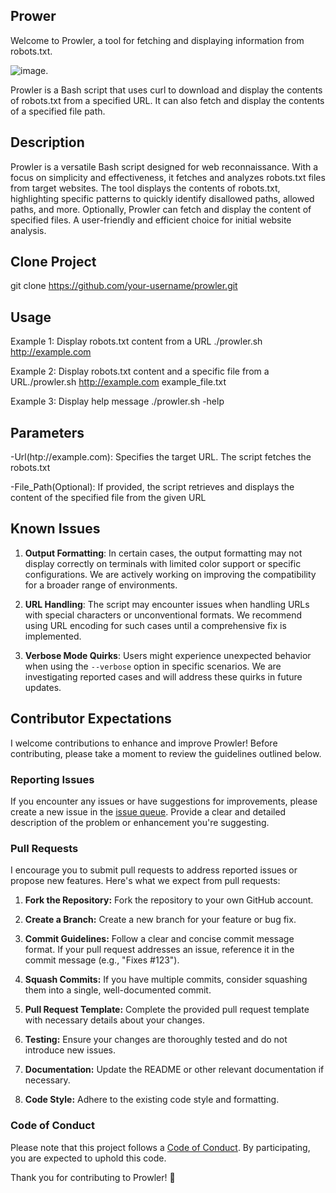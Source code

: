 ## Prower
Welcome to Prowler, a tool for fetching and displaying information from robots.txt.

![image](https://github.com/EggS3c/prowler.sh/assets/82586952/3c2b9346-6d87-43cf-a966-244b3a806ee5).

Prowler is a Bash script that uses curl to download and display the contents of robots.txt from a specified URL. It can also fetch and display the contents of a specified file path.

## Description

Prowler is a versatile Bash script designed for web reconnaissance. With a focus on simplicity and effectiveness, it fetches and analyzes robots.txt files from target websites. The tool displays the contents of robots.txt, highlighting specific patterns to quickly identify disallowed paths, allowed paths, and more. Optionally, Prowler can fetch and display the content of specified files. A user-friendly and efficient choice for initial website analysis.

## Clone Project
git clone https://github.com/your-username/prowler.git

## Usage
Example 1: Display robots.txt content from a URL
./prowler.sh http://example.com

Example 2: Display robots.txt content and a specific file from a URL./prowler.sh http://example.com example_file.txt

Example 3: Display help message
./prowler.sh -help


## Parameters

-Url(htp://example.com): Specifies the target URL. The script fetches the robots.txt

-File_Path(Optional): If provided, the script retrieves
and displays the content of the specified file from the given URL


## Known Issues

1. **Output Formatting**: In certain cases, the output formatting may not display correctly on terminals with limited color support or specific configurations. We are actively working on improving the compatibility for a broader range of environments.

2. **URL Handling**: The script may encounter issues when handling URLs with special characters or unconventional formats. We recommend using URL encoding for such cases until a comprehensive fix is implemented.

3. **Verbose Mode Quirks**: Users might experience unexpected behavior when using the `--verbose` option in specific scenarios. We are investigating reported cases and will address these quirks in future updates.



## Contributor Expectations

I welcome contributions to enhance and improve Prowler! Before contributing, please take a moment to review the guidelines outlined below.

### Reporting Issues

If you encounter any issues or have suggestions for improvements, please create a new issue in the [issue queue](link_to_issues). Provide a clear and detailed description of the problem or enhancement you're suggesting.

### Pull Requests

I encourage you to submit pull requests to address reported issues or propose new features. Here's what we expect from pull requests:

1. **Fork the Repository:** Fork the repository to your own GitHub account.

2. **Create a Branch:** Create a new branch for your feature or bug fix.

3. **Commit Guidelines:** Follow a clear and concise commit message format. If your pull request addresses an issue, reference it in the commit message (e.g., "Fixes #123").

4. **Squash Commits:** If you have multiple commits, consider squashing them into a single, well-documented commit.

5. **Pull Request Template:** Complete the provided pull request template with necessary details about your changes.

6. **Testing:** Ensure your changes are thoroughly tested and do not introduce new issues.

7. **Documentation:** Update the README or other relevant documentation if necessary.

8. **Code Style:** Adhere to the existing code style and formatting.

### Code of Conduct

Please note that this project follows a [Code of Conduct](link_to_code_of_conduct). By participating, you are expected to uphold this code.

Thank you for contributing to Prowler! 🚀

